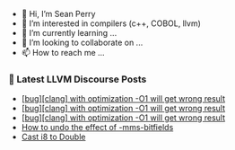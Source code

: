 - 👋 Hi, I’m Sean Perry
- 👀 I’m interested in compilers (c++, COBOL, llvm)
- 🌱 I’m currently learning ...
- 💞️ I’m looking to collaborate on ...
- 📫 How to reach me ...

<!---
s66perry/s66perry is a ✨ special ✨ repository because its `README.md` (this file) appears on your GitHub profile.
You can click the Preview link to take a look at your changes.
--->
### 📕 Latest LLVM Discourse Posts

<!-- DISCOURSE-LLVM:START -->
- [[bug][clang] with optimization -O1 will get wrong result](https://discourse.llvm.org/t/bug-clang-with-optimization-o1-will-get-wrong-result/72762#post_3)
- [[bug][clang] with optimization -O1 will get wrong result](https://discourse.llvm.org/t/bug-clang-with-optimization-o1-will-get-wrong-result/72762#post_2)
- [[bug][clang] with optimization -O1 will get wrong result](https://discourse.llvm.org/t/bug-clang-with-optimization-o1-will-get-wrong-result/72762#post_1)
- [How to undo the effect of -mms-bitfields](https://discourse.llvm.org/t/how-to-undo-the-effect-of-mms-bitfields/72271#post_2)
- [Cast i8 to Double](https://discourse.llvm.org/t/cast-i8-to-double/72744#post_2)
<!-- DISCOURSE-LLVM:END -->
